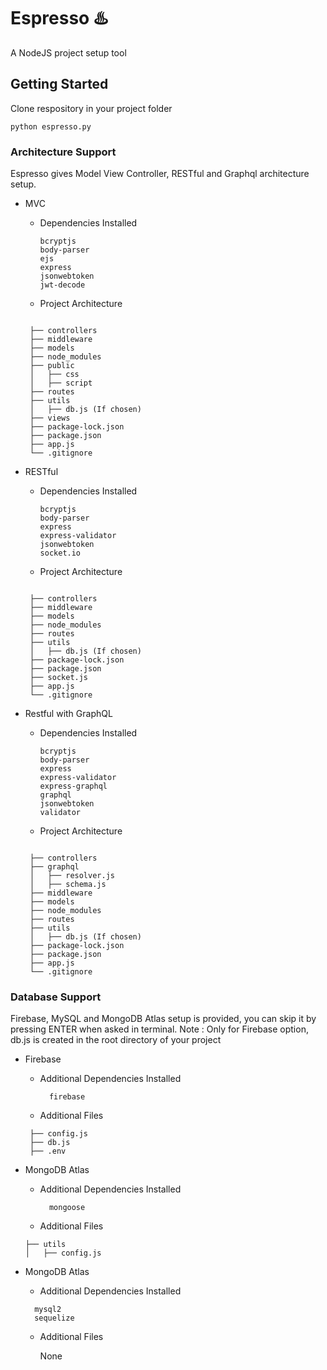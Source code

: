 # Espresso ♨️

A NodeJS project setup tool

## Getting Started
Clone respository in your project folder

`python espresso.py`
  
### Architecture Support
Espresso gives Model View Controller, RESTful and Graphql architecture setup.

- MVC
  - Dependencies Installed

    ```
    bcryptjs
    body-parser
    ejs
    express
    jsonwebtoken
    jwt-decode
    ```
   - Project Architecture
   
   ```
   
    ├── controllers
    ├── middleware
    ├── models
    ├── node_modules
    ├── public
    │   ├── css
    │   ├── script
    ├── routes
    ├── utils
    │   ├── db.js (If chosen)
    ├── views
    ├── package-lock.json
    ├── package.json
    ├── app.js
    └── .gitignore

    ```
   
   
- RESTful
  - Dependencies Installed

    ```
    bcryptjs
    body-parser
    express
    express-validator
    jsonwebtoken
    socket.io 
    ```
   - Project Architecture
   
   ```
   
    ├── controllers
    ├── middleware
    ├── models
    ├── node_modules
    ├── routes
    ├── utils
    │   ├── db.js (If chosen)
    ├── package-lock.json
    ├── package.json
    ├── socket.js
    ├── app.js
    └── .gitignore

    ```
    
- Restful with GraphQL
  - Dependencies Installed

    ```
    bcryptjs
    body-parser
    express
    express-validator
    express-graphql
    graphql
    jsonwebtoken
    validator 
    ```
   - Project Architecture
   
   ```
   
    ├── controllers
    ├── graphql
    │   ├── resolver.js
    │   ├── schema.js
    ├── middleware
    ├── models
    ├── node_modules
    ├── routes
    ├── utils
    │   ├── db.js (If chosen)
    ├── package-lock.json
    ├── package.json
    ├── app.js
    └── .gitignore

    ```
    
### Database Support
Firebase, MySQL and MongoDB Atlas setup is provided, you can skip it by pressing ENTER when asked in terminal.
Note : Only for Firebase option, db.js is created in the root directory of your project

- Firebase
  - Additional Dependencies Installed
  
    ```
      firebase
    ```
  - Additional Files
  
   ```
    ├── config.js
    ├── db.js
    ├── .env
    ```
    
 - MongoDB Atlas
   - Additional Dependencies Installed
  
     ```
       mongoose
     ```
    - Additional Files
  
    ```
    ├── utils
    │   ├── config.js
    ``` 
 
 - MongoDB Atlas
   - Additional Dependencies Installed
  
    ```
      mysql2
      sequelize
    ```
    - Additional Files
     
       None
    
    
    

